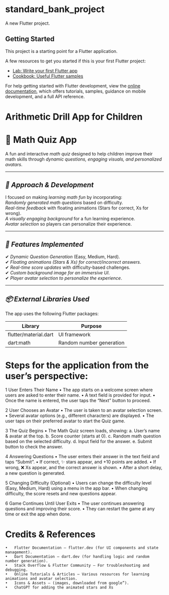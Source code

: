 # standard_bank_project

A new Flutter project.

## Getting Started

This project is a starting point for a Flutter application.

A few resources to get you started if this is your first Flutter project:

- [Lab: Write your first Flutter app](https://docs.flutter.dev/get-started/codelab)
- [Cookbook: Useful Flutter samples](https://docs.flutter.dev/cookbook)

For help getting started with Flutter development, view the
[online documentation](https://docs.flutter.dev/), which offers tutorials,
samples, guidance on mobile development, and a full API reference.

# Arithmetic Drill App for Children
 
# 🎯 Math Quiz App  

A fun and interactive *math quiz* designed to help children improve their math skills through *dynamic questions, engaging visuals, and personalized avatars*.

---

## *🚀 Approach & Development*  
I focused on making *learning math fun* by incorporating:  
*Randomly generated math questions* based on difficulty.  
*Real-time feedback* with floating animations (Stars for correct, Xs for wrong).  
*A visually engaging background* for a fun learning experience.  
*Avatar selection* so players can personalize their experience.  

---

## *🔹 Features Implemented*  
✔ *Dynamic Question Generation* (Easy, Medium, Hard).  
✔ *Floating animations (Stars & Xs) for correct/incorrect answers*.  
✔ *Real-time score updates* with difficulty-based challenges.  
✔ *Custom background image for an immersive UI*.  
✔ *Player avatar selection to personalize the experience*.  

---

## *📦 External Libraries Used*  
The app uses the following Flutter packages:  

| Library                | Purpose      |
|----------------------- |---------     |
| flutter/material.dart  | UI framework |
| dart:math              | Random number generation |

# Steps for the application from the user’s perspective:

1️ User Enters Their Name
	•	The app starts on a welcome screen where users are asked to enter their name.
	•	A text field is provided for input.
	•	Once the name is entered, the user taps the “Next” button to proceed.

2️ User Chooses an Avatar
	•	The user is taken to an avatar selection screen.
	•	Several avatar options (e.g., different characters) are displayed.
	•	The user taps on their preferred avatar to start the Quiz game.
	

3️ The Quiz Begins
	•	The Math Quiz screen loads, showing:
a.	User’s name & avatar at the top.
b.	Score counter (starts at 0).
c.	Random math question based on the selected difficulty.
d.	Input field for the answer.
e.	Submit button to check the answer.

4️ Answering Questions
	•	The user enters their answer in the text field and taps “Submit”.
	•	If correct, ✨ stars appear, and +10 points are added.
	•	If wrong, ❌ Xs appear, and the correct answer is shown.
	•	After a short delay, a new question is generated.

5️ Changing Difficulty (Optional)
	•	Users can change the difficulty level (Easy, Medium, Hard) using a menu in the app bar.
	•	When changing difficulty, the score resets and new questions appear.

6️ Game Continues Until User Exits
	•	The user continues answering questions and improving their score.
	•	They can restart the game at any time or exit the app when done.

# Credits & References

	•	Flutter Documentation – flutter.dev (for UI components and state management).
	•	Dart Documentation – dart.dev (for handling logic and random number generation).
	•	Stack Overflow & Flutter Community – For troubleshooting and debugging.
	•	Online Tutorials & Articles – Various resources for learning animations and avatar selection.
	•	Icons & Assets – (images, downloaded from google”).
	•   ChatGPT for adding the animated stars and Xs

